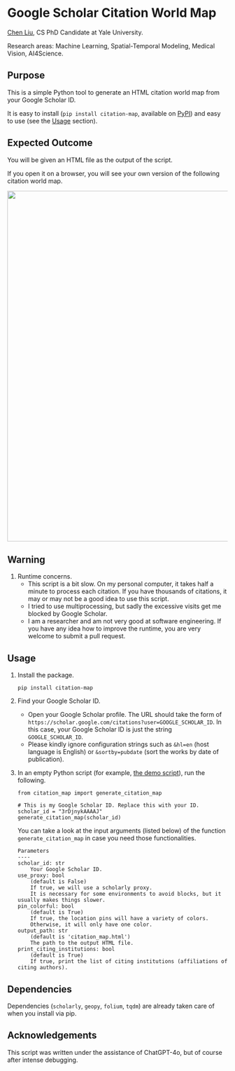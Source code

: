 # Google Scholar Citation World Map

[Chen Liu](https://www.chenliu1996.com/), CS PhD Candidate at Yale University.

Research areas: Machine Learning, Spatial-Temporal Modeling, Medical Vision, AI4Science.

## Purpose
This is a simple Python tool to generate an HTML citation world map from your Google Scholar ID.

It is easy to install (`pip install citation-map`, available on [PyPI](https://pypi.org/project/citation-map/)) and easy to use (see the [Usage](https://github.com/ChenLiu-1996/CitationMap?tab=readme-ov-file#usage) section).

## Expected Outcome
You will be given an HTML file as the output of the script.

If you open it on a browser, you will see your own version of the following citation world map.

<img src = "assets/citation_world_map.png" width=800>

## Warning
1. Runtime concerns.
    - This script is a bit slow. On my personal computer, it takes half a minute to process each citation. If you have thousands of citations, it may or may not be a good idea to use this script.
    - I tried to use multiprocessing, but sadly the excessive visits get me blocked by Google Scholar.
    - I am a researcher and am not very good at software engineering. If you have any idea how to improve the runtime, you are very welcome to submit a pull request.

## Usage
1. Install the package.
    ```
    pip install citation-map
    ```

2. Find your Google Scholar ID.

    - Open your Google Scholar profile. The URL should take the form of `https://scholar.google.com/citations?user=GOOGLE_SCHOLAR_ID`. In this case, your Google Scholar ID is just the string `GOOGLE_SCHOLAR_ID`.
    - Please kindly ignore configuration strings such as `&hl=en` (host language is English) or `&sortby=pubdate` (sort the works by date of publication).

3. In an empty Python script (for example, [the demo script](https://github.com/ChenLiu-1996/CitationMap/blob/main/demo/demo.py)), run the following.
    ```
    from citation_map import generate_citation_map

    # This is my Google Scholar ID. Replace this with your ID.
    scholar_id = "3rDjnykAAAAJ"
    generate_citation_map(scholar_id)
    ```

    You can take a look at the input arguments (listed below) of the function `generate_citation_map` in case you need those functionalities.

    ```
    Parameters
    ----
    scholar_id: str
        Your Google Scholar ID.
    use_proxy: bool
        (default is False)
        If true, we will use a scholarly proxy.
        It is necessary for some environments to avoid blocks, but it usually makes things slower.
    pin_colorful: bool
        (default is True)
        If true, the location pins will have a variety of colors.
        Otherwise, it will only have one color.
    output_path: str
        (default is 'citation_map.html')
        The path to the output HTML file.
    print_citing_institutions: bool
        (default is True)
        If true, print the list of citing institutions (affiliations of citing authors).
    ```

## Dependencies
Dependencies (`scholarly`, `geopy`, `folium`, `tqdm`) are already taken care of when you install via pip.

## Acknowledgements
This script was written under the assistance of ChatGPT-4o, but of course after intense debugging.
